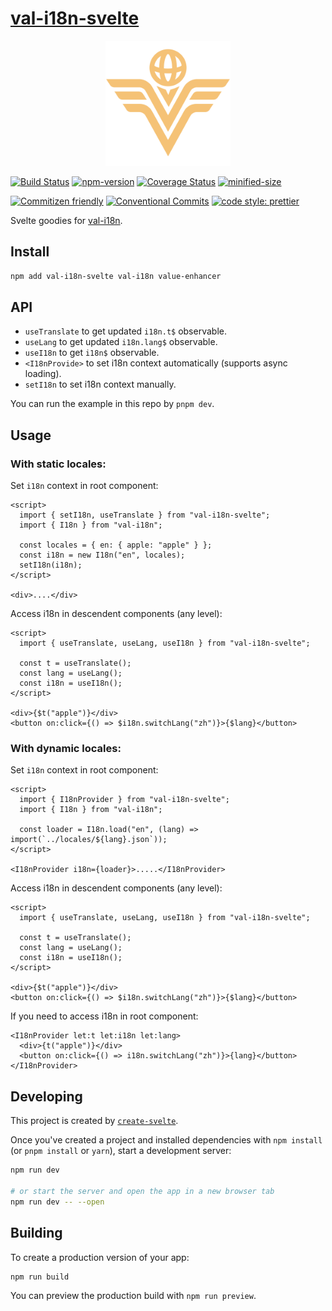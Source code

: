 # [val-i18n-svelte](https://github.com/crimx/val-i18n-svelte)

<p align="center">
  <img width="200" src="https://raw.githubusercontent.com/crimx/val-i18n/main/assets/val-i18n.svg">
</p>

[![Build Status](https://github.com/crimx/val-i18n-svelte/actions/workflows/build.yml/badge.svg)](https://github.com/crimx/val-i18n-svelte/actions/workflows/build.yml)
[![npm-version](https://img.shields.io/npm/v/val-i18n-svelte.svg)](https://www.npmjs.com/package/val-i18n-svelte)
[![Coverage Status](https://img.shields.io/coveralls/github/crimx/val-i18n-svelte/master)](https://coveralls.io/github/crimx/val-i18n-svelte?branch=master)
[![minified-size](https://img.shields.io/bundlephobia/minzip/val-i18n-svelte)](https://bundlephobia.com/package/val-i18n-svelte)

[![Commitizen friendly](https://img.shields.io/badge/commitizen-friendly-brightgreen.svg?maxAge=2592000)](http://commitizen.github.io/cz-cli/)
[![Conventional Commits](https://img.shields.io/badge/Conventional%20Commits-1.0.0-brightgreen.svg?maxAge=2592000)](https://conventionalcommits.org)
[![code style: prettier](https://img.shields.io/badge/code_style-prettier-ff69b4.svg?style=flat-square)](https://github.com/prettier/prettier)

Svelte goodies for [val-i18n](https://github.com/crimx/val-i18n).

## Install

```bash
npm add val-i18n-svelte val-i18n value-enhancer
```

## API

- `useTranslate` to get updated `i18n.t$` observable.
- `useLang` to get updated `i18n.lang$` observable.
- `useI18n` to get `i18n$` observable.
- `<I18nProvide>` to set i18n context automatically (supports async loading).
- `setI18n` to set i18n context manually.

You can run the example in this repo by `pnpm dev`.

## Usage

### With static locales:

Set `i18n` context in root component:

```svelte
<script>
  import { setI18n, useTranslate } from "val-i18n-svelte";
  import { I18n } from "val-i18n";

  const locales = { en: { apple: "apple" } };
  const i18n = new I18n("en", locales);
  setI18n(i18n);
</script>

<div>....</div>
```

Access i18n in descendent components (any level):

```svelte
<script>
  import { useTranslate, useLang, useI18n } from "val-i18n-svelte";

  const t = useTranslate();
  const lang = useLang();
  const i18n = useI18n();
</script>

<div>{$t("apple")}</div>
<button on:click={() => $i18n.switchLang("zh")}>{$lang}</button>
```

### With dynamic locales:

Set `i18n` context in root component:

```svelte
<script>
  import { I18nProvider } from "val-i18n-svelte";
  import { I18n } from "val-i18n";

  const loader = I18n.load("en", (lang) => import(`../locales/${lang}.json`));
</script>

<I18nProvider i18n={loader}>.....</I18nProvider>
```

Access i18n in descendent components (any level):

```svelte
<script>
  import { useTranslate, useLang, useI18n } from "val-i18n-svelte";

  const t = useTranslate();
  const lang = useLang();
  const i18n = useI18n();
</script>

<div>{$t("apple")}</div>
<button on:click={() => $i18n.switchLang("zh")}>{$lang}</button>
```

If you need to access i18n in root component:

```svelte
<I18nProvider let:t let:i18n let:lang>
  <div>{t("apple")}</div>
  <button on:click={() => i18n.switchLang("zh")}>{lang}</button>
</I18nProvider>
```

## Developing

This project is created by [`create-svelte`](https://github.com/sveltejs/kit/tree/master/packages/create-svelte).

Once you've created a project and installed dependencies with `npm install` (or `pnpm install` or `yarn`), start a development server:

```bash
npm run dev

# or start the server and open the app in a new browser tab
npm run dev -- --open
```

## Building

To create a production version of your app:

```bash
npm run build
```

You can preview the production build with `npm run preview`.
